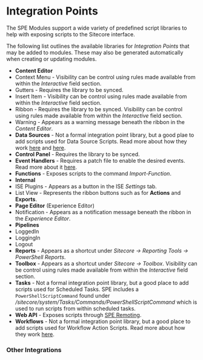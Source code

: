 # Integration Points

The SPE Modules support a wide variety of predefined script libraries to help with exposing scripts to the Sitecore interface.

The following list outlines the available libraries for *Integration Points* that may be added to modules. These may also be generated automatically when creating or updating modules.

* **Content Editor**
 * Context Menu - Visibility can be control using rules made available from within the *Interactive* field section.
 * Gutters - Requires the library to be synced.
 * Insert Item - Visibility can be control using rules made available from within the *Interactive* field section.
 * Ribbon - Requires the library to be synced. Visibility can be control using rules made available from within the *Interactive* field section.
 * Warning - Appears as a warning message beneath the ribbon in the *Content Editor*.
* **Data Sources** - Not a formal integration point library, but a good plae to add scripts used for Data Source Scripts. Read more about how they work [here][3] and [here][4].
* **Control Panel** - Requires the library to be synced.
* **Event Handlers** - Requires a patch file to enable the desired events. Read more about it [here][2].
* **Functions** - Exposes scripts to the command *Import-Function*.
* **Internal**
 * ISE Plugins - Appears as a button in the ISE *Settings* tab.
 * List View - Represents the ribbon buttons such as for **Actions** and **Exports**.
* **Page Editor** (Experience Editor)
 * Notification - Appears as a notification message beneath the ribbon in the *Experience Editor*.
* **Pipelines**
 * LoggedIn
 * LoggingIn
 * Logout
* **Reports** - Appears as a shortcut under *Sitecore -> Reporting Tools -> PowerShell Reports*.
* **Toolbox** - Appears as a shortcut under *Sitecore -> Toolbox*. Visibility can be control using rules made available from within the *Interactive* field section.
* **Tasks** - Not a formal integration point library, but a good place to add scripts used for Scheduled Tasks. SPE includes a `PowerShellScriptCommand` found under */sitecore/system/Tasks/Commands/PowerShellScriptCommand* which is used to run scripts from within scheduled tasks.
* **Web API** - Exposes scripts through [SPE Remoting](remoting.md).
* **Workflows** - Not a formal integration point library, but a good place to add scripts used for Workflow Action Scripts. Read more about how they work [here][1].

### Other Integrations

[1]: http://blog.najmanowicz.com/2014/11/09/introducing-powershell-actions-for-sitecore-workflows/
[2]: http://blog.najmanowicz.com/2013/05/27/react-to-sitecore-events-with-powershell-scripts/
[3]: http://blog.najmanowicz.com/2013/04/17/powershell-scripted-datasources-in-sitecore-part-1/
[4]: http://blog.najmanowicz.com/2013/05/06/powershell-scripted-data-sources-in-sitecore-part-2/